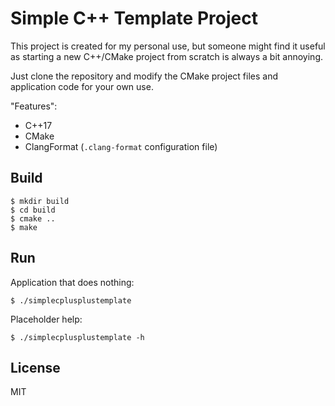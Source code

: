 # Simple C++ Template Project

This project is created for my personal use, but someone might find it useful as starting a new C++/CMake project from scratch is always a bit annoying.

Just clone the repository and modify the CMake project files and application code for your own use.

"Features":

* C++17
* CMake
* ClangFormat (`.clang-format` configuration file)

## Build

```
$ mkdir build
$ cd build
$ cmake ..
$ make
```

## Run

Application that does nothing:

```
$ ./simplecplusplustemplate
```

Placeholder help:

```
$ ./simplecplusplustemplate -h
```

## License

MIT
